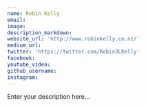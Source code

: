 ```yaml
---
name: Robin Kelly
email:
image:
description_markdown:
website_url: 'http://www.robinkelly.co.nz/'
medium_url:
twitter: 'https://twitter.com/RobinJLKelly'
facebook:
youtube_video:
github_username:
instagram:
---
```


Enter your description here...

